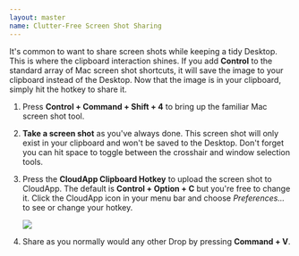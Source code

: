 ```yaml
---
layout: master
name: Clutter-Free Screen Shot Sharing
---
```


It's common to want to share screen shots while keeping a tidy Desktop. This is
where the clipboard interaction shines. If you add **Control** to the standard
array of Mac screen shot shortcuts, it will save the image to your clipboard
instead of the Desktop. Now that the image is in your clipboard, simply hit the
hotkey to share it.

 1. Press **Control + Command + Shift + 4** to bring up the familiar Mac screen
    shot tool.

 2. **Take a screen shot** as you've always done. This screen shot will only
    exist in your clipboard and won't be saved to the Desktop. Don't forget you
can hit space to toggle between the crosshair and window selection tools.

 3. Press the **CloudApp Clipboard Hotkey** to upload the screen shot to
    CloudApp. The default is **Control + Option + C** but you're free to change
    it. Click the CloudApp icon in your menu bar and choose _Preferences..._ to
    see or change your hotkey.

    ![](http://f.cl.ly.s3.amazonaws.com/assets/kb/mac-preferences-general.png)

 4. Share as you normally would any other Drop by pressing **Command + V**.

